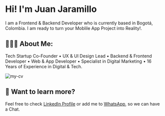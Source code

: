 # Hi! I'm Juan Jaramillo

I am a Frontend & Backend Developer who is currently based in Bogotá, Colombia. I am ready to turn your Moblile App Project into Reality!.

## 👨🏻‍💻 About Me:

Tech Startup Co-Founder • UX & UI Design Lead • Backend & Frontend Developer • Web & App Developer • Specialist in Digital Marketing • 16 Years of Experience in Digital & Tech.

![my-cv](https://user-images.githubusercontent.com/357379/210779178-a98f0fb7-6b1a-4068-894c-8e1403e26654.jpg)

## 👀 Want to learn more?

Feel free to check [LinkedIn Profile](https://www.linkedin.com/in/juan-jaramillo-tradebog/) or add me to [WhatsApp](https://wa.link/anay7y), so we can have a Chat.
